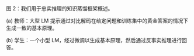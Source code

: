 



图 2：我们用于忠实推理的知识蒸馏框架概述。

(a) 教师：大型 LM 提示通过对比解码在给定问题和训练集中的黄金答案的情况下生成一致的基本原理。

(b) 学生：一个小型 LM，经过微调以生成基本原理，然后通过反事实推理进行回答。